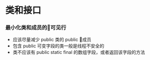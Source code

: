 # 类和接口
<!-- toc -->

### 最小化类和成员的可见行
* 应该尽量减少 public 类的 public 成员
* 包含 public 可变字段的类一般是线程不安全的
* 类不应该有 public static final 的数组字段，或者返回该字段的方法

### 
